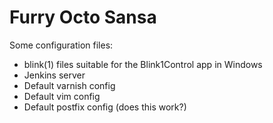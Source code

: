 Furry Octo Sansa
================

Some configuration files:

* blink(1) files suitable for the Blink1Control app in Windows
* Jenkins server
* Default varnish config
* Default vim config
* Default postfix config (does this work?)
